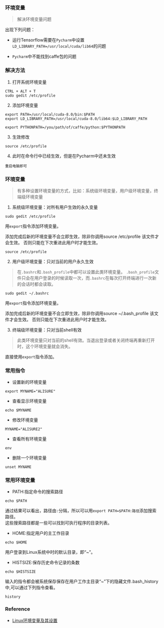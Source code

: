 
### 环境变量
> 解决环境变量问题

出现下列问题：

* 运行Tensorflow需要在`Pycharm`中设置`LD_LIBRARY_PATH=/usr/local/cuda/lib64`的问题

* `Pycharm`中不能找到caffe包的问题


### 解决方法

1. 打开系统环境变量
```
CTRL + ALT + T
sudo gedit /etc/profile
```

2. 添加环境变量
```
export PATH=/usr/local/cuda-8.0/bin:$PATH
export LD_LIBRARY_PATH=/usr/local/cuda-8.0/lib64:$LD_LIBRARY_PATH

export PYTHONPATH=/you/path/of/caffe/python:$PYTHONPATH
```

3. 生效修改
```
source /etc/profile
```

4. 此时在命令行中已经生效，但是在Pycharm中还未生效
```
重启电脑即可
```


### 环境变量

> 有多种设置环境变量的方式，比如：系统级环境变量，用户级环境变量，终端级环境变量

1. 系统级环境变量：对所有用户生效的永久变量
```
sudo gedit /etc/profile
```

用`export`指令添加环境变量。   

添加完成后新的环境变量不会立即生效，除非你调用source /etc/profile 该文件才会生效。
否则只能在下次重进此用户时才能生效。

```
source /etc/profile
```


2. 用户级环境变量：只对当前的用户永久生效
> 在`.bashrc`和`.bash_profile`中都可以设置此类环境变量。
`.bash_profile`文件只会在用户登录的时候读取一次，而`.bashrc`在每次打开终端进行一次新的会话时都会读取。

```
sudo gedit ~/.bashrc
```

用`export`指令添加环境变量。   

添加完成后新的环境变量不会立即生效，除非你调用source ~/.bash_profile 该文件才会生效。
否则只能在下次重进此用户时才能生效。


3. 终端级环境变量：只对当前shell有效
> 此类环境变量只对当前的shell有效。当退出登录或者关闭终端再重新打开时，这个环境变量就会消失。

直接使用`export`指令添加。


### 常用指令

* 设置新的环境变量
```
export MYNAME="ALISURE"
```

* 查看显示环境变量
```
echo $MYNAME
```

* 修改环境变量
```
MYNAME="ALISURE2"
```

* 查看所有环境变量
```
env
```

* 删除一个环境变量
```
unset MYNAME
```


### 常用环境变量

* PATH:指定命令的搜索路径
```
echo $PATH
```

通过结果可以看出，路径由`:`分隔，所以可以用`export PATH=$PATH:路径`添加搜索路径。   
这些搜索路径都是一些可以找到可执行程序的目录列表。

* HOME:指定用户的主工作目录
```
echo $HOME
```

用户登录到Linux系统中时的默认目录，即“~”。

* HISTSIZE:保存历史命令记录的条数
```
echo $HISTSIZE
```

输入的指令都会被系统保存保存在用户工作主目录“~”下的隐藏文件.bash_history中,可以通过下列指令查看。

```
history
```



### Reference

* [Linux环境变量及其设置](http://blog.csdn.net/llzk_/article/details/53813266)
